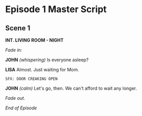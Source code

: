 # Episode 1 Master Script

## Scene 1

**INT. LIVING ROOM - NIGHT**

*Fade in:*

**JOHN**
*(whispering)*
Is everyone asleep?

**LISA**
Almost. Just waiting for Mom.

```
SFX: DOOR CREAKING OPEN
```

**JOHN**
*(calm)*
Let's go, then. We can't afford to wait any longer.

*Fade out.*

*End of Episode*